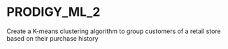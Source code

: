 # PRODIGY_ML_2
Create a K-means clustering algorithm to group customers of a retail store based on their purchase history
